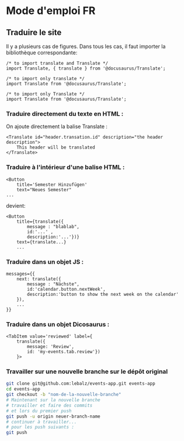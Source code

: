 # Mode d'emploi FR

## Traduire le site
Il y a plusieurs cas de figures. Dans tous les cas, il faut importer la bibliothèque correspondante:

```tsx
/* to import translate and Translate */
import Translate, { translate } from '@docusaurus/Translate';

/* to import only translate */
import Translate from '@docusaurus/Translate';

/* to import only Translate */
import Translate from '@docusaurus/Translate';
```

### Traduire directement du texte en HTML :
On ajoute directement la balise Translate :
```tsx
<Translate id="header.transation.id" description="the header description">
    This header will be translated
</Translate>
```

### Traduire à l'intérieur d'une balise HTML :
```tsx
<Button 
    title='Semester Hinzufügen'
    text="Neues Semester"
...
```

devient:

```tsx
<Button
    title={translate({
        message : "blablab",
        id:'...' ,
        description:'...'})}
    text={translate...}
    ...
```

### Traduire dans un objet JS :
```tsx
messages={{
    next: translate({
        message : "Nächste",
        id:'calendar.button.nextWeek',
        description:'button to show the next week on the calendar'
    }),
    ...
}}
```

### Traduire dans un objet Dicosaurus :
```tsx
<TabItem value='reviewed' label={
    translate({
        message: 'Review',
        id: 'my-events.tab.review'})
    }>
```

### Travailler sur une nouvelle branche sur le dépôt original

```bash
git clone git@github.com:lebalz/events-app.git events-app
cd events-app
git checkout -b "nom-de-la-nouvelle-branche"
# Maintenant sur la nouvelle branche
# travailler et faire des commits
# et lors du premier push
git push -u origin neuer-branch-name
# continuer à travailler...
# pour les push suivants :
git push
```

